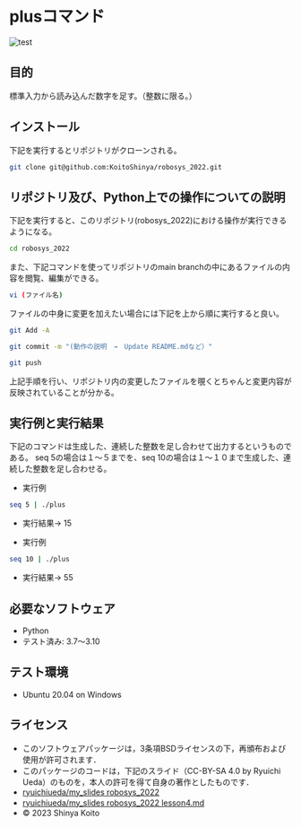 # plusコマンド
![test](https://github.com/koitoshinya/robosys_2022/actions/workflows/test.yml/badge.svg)

## 目的 
標準入力から読み込んだ数字を足す。（整数に限る。）

## インストール
下記を実行するとリポジトリがクローンされる。
```bash
git clone git@github.com:KoitoShinya/robosys_2022.git
```

## リポジトリ及び、Python上での操作についての説明
下記を実行すると、このリポジトリ(robosys_2022)における操作が実行できるようになる。
```bash
cd robosys_2022
```
また、下記コマンドを使ってリポジトリのmain branchの中にあるファイルの内容を閲覧、編集ができる。
```bash
vi (ファイル名)
```
ファイルの中身に変更を加えたい場合には下記を上から順に実行すると良い。
```bash
git Add -A
```
```bash
git commit -m "(動作の説明　→　Update README.mdなど）"
```
```bash
git push
```
上記手順を行い、リポジトリ内の変更したファイルを覗くとちゃんと変更内容が反映されていることが分かる。
## 実行例と実行結果
下記のコマンドは生成した、連続した整数を足し合わせて出力するというものである。
seq 5の場合は１～５までを、seq 10の場合は１～１０まで生成した、連続した整数を足し合わせる。
* 実行例
```bash
seq 5 | ./plus
```
* 実行結果→ 15

* 実行例
```bash
seq 10 | ./plus
```
* 実行結果→ 55

## 必要なソフトウェア
* Python
* テスト済み: 3.7～3.10

## テスト環境
* Ubuntu 20.04 on Windows

## ライセンス
* このソフトウェアパッケージは，3条項BSDライセンスの下，再頒布および使用が許可されます．
 * このパッケージのコードは，下記のスライド（CC-BY-SA 4.0 by Ryuichi Ueda）のものを，本人の許可を得て自身の著作としたものです．
 * [ryuichiueda/my_slides robosys_2022](https://github.com/ryuichiueda/my_slides/tree/master/robosys_2022)                       
 * [ryuichiueda/my_slides robosys_2022 lesson4.md](https://github.com/ryuichiueda/my_slides/tree/master/robosys_2022/lesson4.md)　
* © 2023 Shinya Koito

